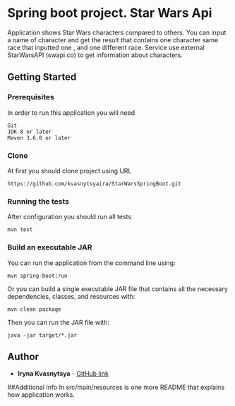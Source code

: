 # Spring boot project. Star Wars Api
Application shows Star Wars characters compared to others.
You can input a name of character and get the result that contains one character same race that inputted one , and one different race.  Service use external StarWarsAPI (swapi.co) to get information about characters.
## Getting Started

### Prerequisites

In order to run this application you will need

```
Git
JDK 8 or later
Maven 3.6.0 or later
```

### Clone

At first you should clone project using URL

```
https://github.com/kvasnytsyaira/StarWarsSpringBoot.git
```

### Running the tests

After configuration you should run all tests
```
mvn test
```

### Build an executable JAR

You can run the application from the command line using:

```
mvn spring-boot:run
```
Or you can build a single executable JAR file that contains all the necessary dependencies, classes, and resources with:
```
mvn clean package
```
Then you can run the JAR file with:
```
java -jar target/*.jar
```

## Author

* **Iryna Kvasnytsya** - [GitHub link](https://github.com/kvasnytsyaira)

##Additional Info
In src/main/resources is one more README that explains how application works.


